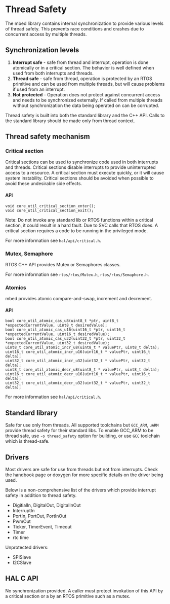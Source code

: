 # Thread Safety

The mbed library contains internal synchronization to provide various levels of thread safety.  This prevents race conditions and crashes due to concurrent access by multiple threads.  

## Synchronization levels

1. **Interrupt safe** - safe from thread and interrupt, operation is done atomically or in a critical section.  The behavior is well defined when used from both interrupts and threads.
2. **Thread safe** - safe from thread, operation is protected by an RTOS primitive and can be used from multiple threads, but will cause problems if used from an interrupt.
3. **Not protected** - Operation does not protect against concurrent access and needs to be synchronized externally. If called from multiple threads without synchronization the data being operated on can be corrupted.

Thread safety is built into both the standard library and the C++ API.  Calls to the standard library should be made only from thread context.

## Thread safety mechanism

### Critical section

Critical sections can be used to synchronize code used in both interrupts and threads.  Critical sections disable interrupts to provide uninterrupted access to a resource. A critical section must execute quickly, or it will cause system instability. Critical sections should be avoided when possible to avoid these undesirable side effects.

#### API

```
void core_util_critical_section_enter();
void core_util_critical_section_exit();
```

Note: Do not invoke any standard lib or RTOS functions within a critical section, it could result in a hard fault. Due to SVC calls that RTOS does. A critical section requires a code to be running in the privileged mode.

For more information see ``hal/api/critical.h``.

### Mutex, Semaphore

RTOS C++ API provides Mutex or Semaphores classes.

For more information see ``rtos/rtos/Mutex.h``, ``rtos/rtos/Semaphore.h``.

### Atomics

mbed provides atomic compare-and-swap, increment and decrement.

#### API
```
bool core_util_atomic_cas_u8(uint8_t *ptr, uint8_t *expectedCurrentValue, uint8_t desiredValue);
bool core_util_atomic_cas_u16(uint16_t *ptr, uint16_t *expectedCurrentValue, uint16_t desiredValue);
bool core_util_atomic_cas_u32(uint32_t *ptr, uint32_t *expectedCurrentValue, uint32_t desiredValue);
uint8_t core_util_atomic_incr_u8(uint8_t * valuePtr, uint8_t delta);
uint16_t core_util_atomic_incr_u16(uint16_t * valuePtr, uint16_t delta);
uint32_t core_util_atomic_incr_u32(uint32_t * valuePtr, uint32_t delta);
uint8_t core_util_atomic_decr_u8(uint8_t * valuePtr, uint8_t delta);
uint16_t core_util_atomic_decr_u16(uint16_t * valuePtr, uint16_t delta);
uint32_t core_util_atomic_decr_u32(uint32_t * valuePtr, uint32_t delta);
```

For more information see ``hal/api/critical.h``.

## Standard library

Safe for use only from threads. All supported toolchains but ``GCC_ARM``, ``uARM`` provide thread safety for their standard libs. To enable GCC_ARM to be thread safe, use ``-o thread_safety`` option for building, or use ``GCC`` toolchain which is thread-safe.

## Drivers

Most drivers are safe for use from threads but not from interrupts. Check the handbook page or doxygen for more specific details on the driver being used.

Below is a non-comprehensive list of the drivers which provide interrupt safety in addition to thread safety.

- DigitialIn, DigitalOut, DigitalInOut
- InterruptIn
- PortIn, PortOut, PortInOut
- PwmOut
- Ticker, TimerEvent, Timeout
- Timer
- rtc time

Unprotected drivers:

- SPISlave
- I2CSlave

## HAL C API

No synchronization provided. A caller must protect invokation of this API by a critical section or a by an RTOS primitive such as a mutex.
